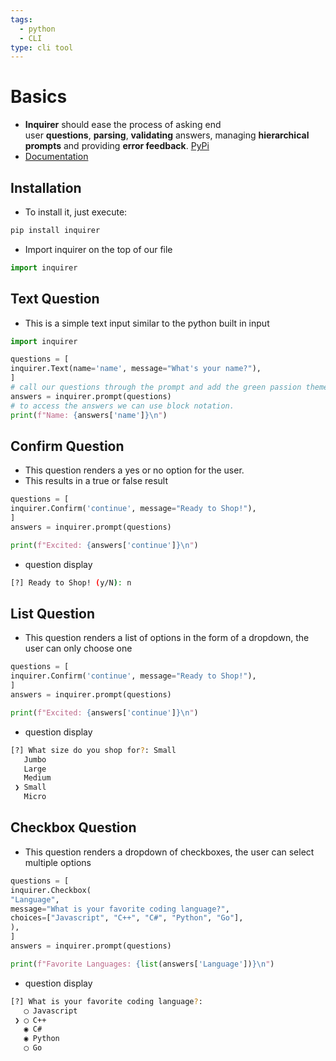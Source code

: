 ```yaml
---
tags:
  - python
  - CLI
type: cli tool
---
```

# Basics
-  **Inquirer** should ease the process of asking end user **questions**, **parsing**, **validating** answers, managing **hierarchical prompts** and providing **error feedback**. [PyPi](https://pypi.org/project/inquirer/)
- [Documentation](https://python-inquirer.readthedocs.io/en/latest/)

## Installation
- To install it, just execute:

```bash
pip install inquirer
```

- Import inquirer on the top of our file

```python
import inquirer
```
## Text Question
- This is a simple text input similar to the python built in input

```python
import inquirer

questions = [
inquirer.Text(name='name', message="What's your name?"),
]
# call our questions through the prompt and add the green passion theme!
answers = inquirer.prompt(questions)
# to access the answers we can use block notation.
print(f"Name: {answers['name']}\n")
```

## Confirm Question
- This question renders a yes or no option for the user.
- This results in a true or false result

```python
questions = [
inquirer.Confirm('continue', message="Ready to Shop!"),
]
answers = inquirer.prompt(questions)

print(f"Excited: {answers['continue']}\n")
```
- question display

```bash
[?] Ready to Shop! (y/N): n
```

## List Question
- This question renders a list of options in the form of a dropdown, the user can only choose one

```python
questions = [
inquirer.Confirm('continue', message="Ready to Shop!"),
]
answers = inquirer.prompt(questions)

print(f"Excited: {answers['continue']}\n")
```
- question display

```bash
[?] What size do you shop for?: Small
   Jumbo
   Large
   Medium
 ❯ Small
   Micro
```
## Checkbox Question
- This question renders a dropdown of checkboxes, the user can select multiple options

```python
questions = [
inquirer.Checkbox(
"Language",
message="What is your favorite coding language?",
choices=["Javascript", "C++", "C#", "Python", "Go"],
),
]
answers = inquirer.prompt(questions)

print(f"Favorite Languages: {list(answers['Language'])}\n")
```
- question display

```bash
[?] What is your favorite coding language?:
   ◯ Javascript
 ❯ ◯ C++
   ◉ C#
   ◉ Python
   ◯ Go
```

